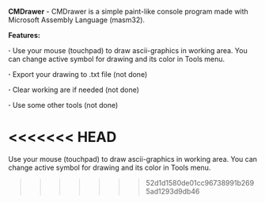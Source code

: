 **CMDrawer** - CMDrawer is a simple paint-like console program made with Microsoft Assembly Language (masm32).

**Features:**

**·** Use your mouse (touchpad) to draw ascii-graphics in working area. You can change active symbol for drawing and its color in Tools menu.

**·** Export your drawing to .txt file (not done)

**·** Clear working are if needed (not done)

**·** Use some other tools (not done)


<<<<<<< HEAD
=======
Use your mouse (touchpad) to draw ascii-graphics in working area. You can change active symbol for drawing and its color in Tools menu. 
>>>>>>> 52d1d1580de01cc96738991b2695ad1293d9db46


